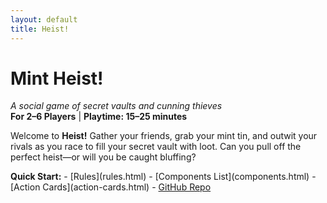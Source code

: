 ```yaml
---
layout: default
title: Heist!
---
```


<link rel="stylesheet" href="assets/style.css">

<div class="ttrpg-container">

# Mint Heist!

*A social game of secret vaults and cunning thieves*  
**For 2–6 Players** | **Playtime: 15–25 minutes**

Welcome to **Heist!** Gather your friends, grab your mint tin, and outwit your rivals as you race to fill your secret vault with loot. Can you pull off the perfect heist—or will you be caught bluffing?

<div class="ttrpg-box">
  <strong>Quick Start:</strong>  
  - [Rules](rules.html)  
  - [Components List](components.html)  
  - [Action Cards](action-cards.html)  
  - <a href="https://github.com/garchangel/heist">GitHub Repo</a>
</div>

</div>
